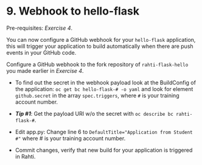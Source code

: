 # 9. Webhook to hello-flask 

Pre-requisites: *Exercise 4*.

You can now configure a GitHub webhook for your `hello-flask` application, this will trigger your application to build automatically when there are push events in your GitHub code.

Configure a GitHub webhook to the fork repository of `rahti-flask-hello` you made earlier in *Exercise 4*.

* To find out the secret in the webhook payload look at the BuildConfig of the application: `oc get bc hello-flask-# -o yaml` and look for element `github.secret` in the array `spec.triggers`, where `#` is your training account number. 

* ***Tip #1***: Get the payload URI w/o the secret with `oc describe bc rahti-flask-#`.

* Edit app.py: Change line 6 to `DefaultTitle="Application from Student #"` where # is your training account number.


* Commit changes, verify that new build for your application is triggered in Rahti. 
 
